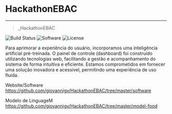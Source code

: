# HackathonEBAC

---

> _HackathonEBAC

![Build Status](https://img.shields.io/badge/Build-Passing-brightgreen)
![Software](https://img.shields.io/badge/Platform-Web-blue)
![License](https://img.shields.io/badge/License-MIT-green)

Para aprimorar a experiência do usuário, incorporamos uma inteligência artificial pré-treinada. O  painel de controle (dashboard) foi construído utilizando tecnologias web, facilitando a gestão e acompanhamento do sistema de forma intuitiva e eficiente.
Estamos comprometidos em fornecer uma solução inovadora e acessível, permitindo uma experiência de uso fluida.

Website/Software
https://github.com/giovannigv/HackathonEBAC/tree/master/software

Modelo de LinguageM
https://github.com/giovannigv/HackathonEBAC/tree/master/model-food


